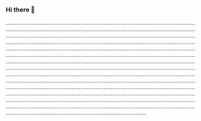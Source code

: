 ### Hi there 👋

....................................................................................................................................................................................................................................................................................................................................................................................................................................................................................................................................................................................................................................................................................................................................................................................................................................................................................................................................................................................................................................................................................................................................................................................................................................................................................................................................................................................................................................................................................................................................................................................................................................................................................................................................................................................................................................................................................................